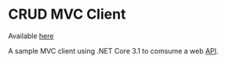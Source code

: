# CRUD MVC Client

Available [here](https://crudmvcclient20200219065950.azurewebsites.net/)

A sample MVC client using .NET Core 3.1 to comsume a web [API](https://webapi20200129025509.azurewebsites.net/).
